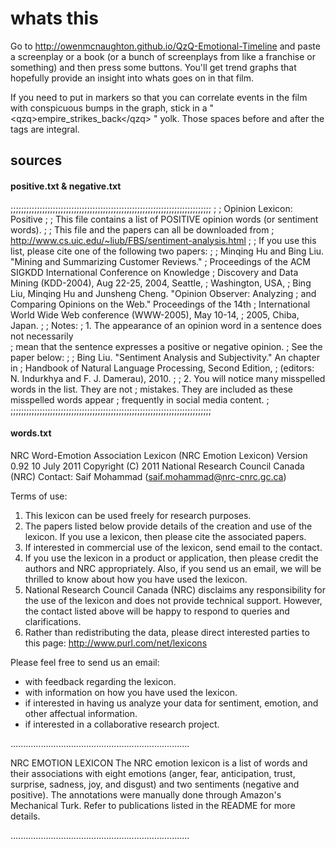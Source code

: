 # whats this

Go to http://owenmcnaughton.github.io/QzQ-Emotional-Timeline and paste a
screenplay or a book (or a bunch of screenplays from like a franchise or
something) and then press some buttons. You'll get trend graphs that hopefully
provide an insight into whats goes on in that film.

If you need to put in markers so that you can correlate events in the film with
conspicuous bumps in the graph, stick in a " \<qzq>empire_strikes_back\</qzq> "
yolk. Those spaces before and after the tags are integral.


## sources

#### positive.txt & negative.txt

;;;;;;;;;;;;;;;;;;;;;;;;;;;;;;;;;;;;;;;;;;;;;;;;;;;;;;;;;;;;;;;;;;;;;;;;;;;;
; 
; Opinion Lexicon: Positive
;
; This file contains a list of POSITIVE opinion words (or sentiment words).
;
; This file and the papers can all be downloaded from 
;    http://www.cs.uic.edu/~liub/FBS/sentiment-analysis.html
;
; If you use this list, please cite one of the following two papers:
;
;   Minqing Hu and Bing Liu. "Mining and Summarizing Customer Reviews." 
;       Proceedings of the ACM SIGKDD International Conference on Knowledge 
;       Discovery and Data Mining (KDD-2004), Aug 22-25, 2004, Seattle, 
;       Washington, USA, 
;   Bing Liu, Minqing Hu and Junsheng Cheng. "Opinion Observer: Analyzing 
;       and Comparing Opinions on the Web." Proceedings of the 14th 
;       International World Wide Web conference (WWW-2005), May 10-14, 
;       2005, Chiba, Japan.
;
; Notes: 
;    1. The appearance of an opinion word in a sentence does not necessarily  
;       mean that the sentence expresses a positive or negative opinion. 
;       See the paper below:
;
;       Bing Liu. "Sentiment Analysis and Subjectivity." An chapter in 
;          Handbook of Natural Language Processing, Second Edition, 
;          (editors: N. Indurkhya and F. J. Damerau), 2010.
;
;    2. You will notice many misspelled words in the list. They are not 
;       mistakes. They are included as these misspelled words appear 
;       frequently in social media content. 
;
;;;;;;;;;;;;;;;;;;;;;;;;;;;;;;;;;;;;;;;;;;;;;;;;;;;;;;;;;;;;;;;;;;;;;;;;;;;;

#### words.txt


NRC Word-Emotion Association Lexicon
(NRC Emotion Lexicon)
Version 0.92
10 July 2011
Copyright (C) 2011 National Research Council Canada (NRC)
Contact: Saif Mohammad (saif.mohammad@nrc-cnrc.gc.ca)

Terms of use:
1. This lexicon can be used freely for research purposes. 
2. The papers listed below provide details of the creation and use of 
   the lexicon. If you use a lexicon, then please cite the associated 
   papers.
3. If interested in commercial use of the lexicon, send email to the 
   contact. 
4. If you use the lexicon in a product or application, then please 
   credit the authors and NRC appropriately. Also, if you send us an 
   email, we will be thrilled to know about how you have used the 
   lexicon.
5. National Research Council Canada (NRC) disclaims any responsibility 
   for the use of the lexicon and does not provide technical support. 
   However, the contact listed above will be happy to respond to 
   queries and clarifications.
6. Rather than redistributing the data, please direct interested 
   parties to this page:
   http://www.purl.com/net/lexicons 

Please feel free to send us an email:
- with feedback regarding the lexicon. 
- with information on how you have used the lexicon. 
- if interested in having us analyze your data for sentiment, emotion, 
  and other affectual information.
- if interested in a collaborative research project.

.......................................................................

NRC EMOTION LEXICON
The NRC emotion lexicon is a list of words and their associations with
eight emotions (anger, fear, anticipation, trust, surprise, sadness,
joy, and disgust) and two sentiments (negative and positive). The
annotations were manually done through Amazon's Mechanical Turk. Refer
to publications listed in the README for more details.

.......................................................................